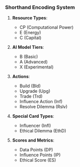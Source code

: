 
### Shorthand Encoding System

1. **Resource Types**:
   - CP (Computational Power)
   - E (Energy)
   - C (Capital)

2. **AI Model Tiers**:
   - B (Basic)
   - A (Advanced)
   - X (Experimental)

3. **Actions**:
   - Build (Bld)
   - Upgrade (Upg)
   - Trade (Trd)
   - Influence Action (Inf)
   - Resolve Dilemma (Rslv)

4. **Special Card Types**:
   - Influencer (Infl)
   - Ethical Dilemma (EthD)

5. **Scores and Metrics**:
   - Data Points (DP)
   - Influence Points (IP)
   - Ethical Score (ES)

